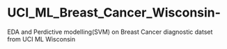# UCI_ML_Breast_Cancer_Wisconsin-
EDA and Perdictive modelling(SVM) on Breast Cancer diagnostic datset from UCI ML  Wisconsin 
